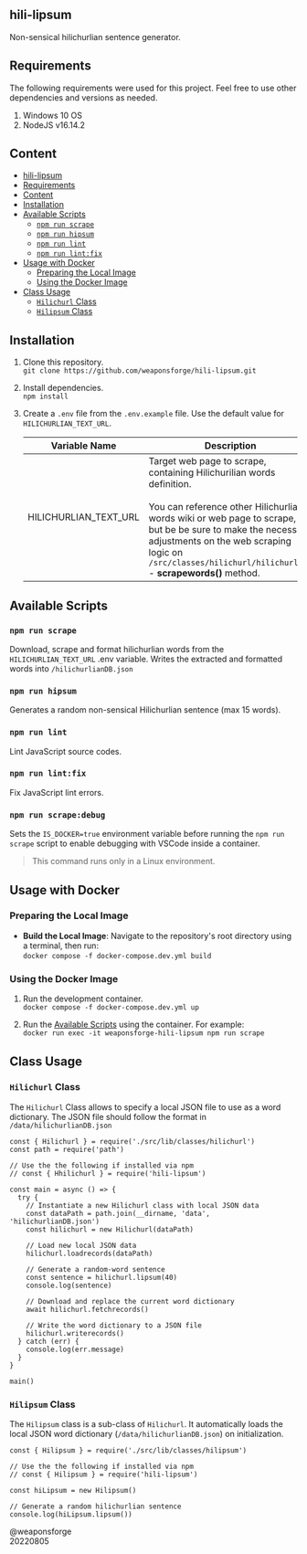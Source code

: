 ## hili-lipsum

Non-sensical hilichurlian sentence generator.

## Requirements

The following requirements were used for this project. Feel free to use other dependencies and versions as needed.


1. Windows 10 OS
2. NodeJS v16.14.2

## Content

- [hili-lipsum](#hili-lipsum)
- [Requirements](#requirements)
- [Content](#content)
- [Installation](#installation)
- [Available Scripts](#available-scripts)
  - [`npm run scrape`](#npm-run-scrape)
  - [`npm run hipsum`](#npm-run-hipsum)
  - [`npm run lint`](#npm-run-lint)
  - [`npm run lint:fix`](#npm-run-lintfix)
- [Usage with Docker](#usage-with-docker)
   - [Preparing the Local Image](#preparing-the-local-image)
   - [Using the Docker Image](#using-the-docker-image)
- [Class Usage](#class-usage)
  - [`Hilichurl` Class](#hilichurl-class)
  - [`Hilipsum` Class](#hilipsum-class)

## Installation

1. Clone this repository.<br>
`git clone https://github.com/weaponsforge/hili-lipsum.git`

2. Install dependencies.<br>
`npm install`

3. Create a `.env` file from the `.env.example` file. Use the default value for `HILICHURLIAN_TEXT_URL`.

   | Variable Name         | Description                                                                                                                                                                                                                                                                                           |
   | --------------------- | ----------------------------------------------------------------------------------------------------------------------------------------------------------------------------------------------------------------------------------------------------------------------------------------------------- |
   | HILICHURLIAN_TEXT_URL | Target web page to scrape, containing Hilichurilian words definition. <br><br> You can reference other Hilichurlian words wiki or web page to scrape, but be be sure to make the necessary adjustments on the web scraping logic on `/src/classes/hilichurl/hilichurl.js` - **scrapewords()** method. |


## Available Scripts

### `npm run scrape`

Download, scrape and format hilichurlian words from the `HILICHURLIAN_TEXT_URL` .env variable.
Writes the extracted and formatted words into `/hilichurlianDB.json`

### `npm run hipsum`

Generates a random non-sensical Hilichurlian sentence (max 15 words).

### `npm run lint`

Lint JavaScript source codes.

### `npm run lint:fix`

Fix JavaScript lint errors.

### `npm run scrape:debug`

Sets the `IS_DOCKER=true` environment variable before running the `npm run scrape` script to enable debugging with VSCode inside a container.

> This command runs only in a Linux environment.

## Usage with Docker

### Preparing the Local Image

- **Build the Local Image**: Navigate to the repository's root directory using a terminal, then run:<br>
`docker compose -f docker-compose.dev.yml build`

### Using the Docker Image

1. Run the development container.<br>
`docker compose -f docker-compose.dev.yml up`

2. Run the [Available Scripts](#available-scripts) using the container. For example:<br>
`docker run exec -it weaponsforge-hili-lipsum npm run scrape`

## Class Usage

### `Hilichurl` Class

The `Hilichurl` Class allows to specify a local JSON file to use as a word dictionary. The JSON file should follow the format in `/data/hilichurlianDB.json`

```
const { Hilichurl } = require('./src/lib/classes/hilichurl')
const path = require('path')

// Use the the following if installed via npm
// const { Hhilichurl } = require('hili-lipsum')

const main = async () => {
  try {
    // Instantiate a new Hilichurl class with local JSON data
    const dataPath = path.join(__dirname, 'data', 'hilichurlianDB.json')
    const hilichurl = new Hilichurl(dataPath)

    // Load new local JSON data
    hilichurl.loadrecords(dataPath)

    // Generate a random-word sentence
    const sentence = hilichurl.lipsum(40)
    console.log(sentence)

    // Download and replace the current word dictionary
    await hilichurl.fetchrecords()

    // Write the word dictionary to a JSON file
    hilichurl.writerecords()
  } catch (err) {
    console.log(err.message)
  }
}

main()
```

### `Hilipsum` Class

The `Hilipsum` class is a sub-class of `Hilichurl`. It automatically loads the local JSON word dictionary (`/data/hilichurlianDB.json`) on initialization.

```
const { Hilipsum } = require('./src/lib/classes/hilipsum')

// Use the the following if installed via npm
// const { Hilipsum } = require('hili-lipsum')

const hiLipsum = new Hilipsum()

// Generate a random hilichurlian sentence
console.log(hiLipsum.lipsum())
```

@weaponsforge<br>
20220805
